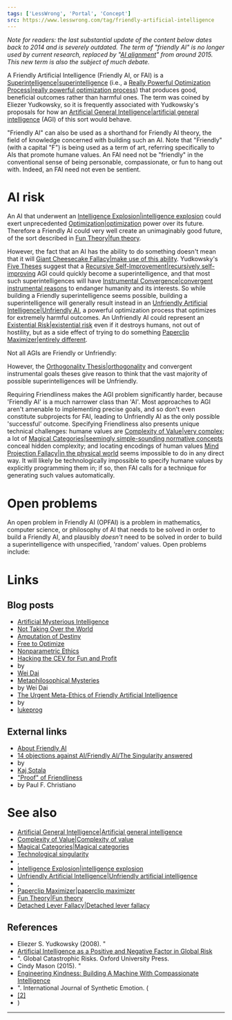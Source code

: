 ```yaml
---
tags: ['LessWrong', 'Portal', 'Concept']
src: https://www.lesswrong.com/tag/friendly-artificial-intelligence
---
```


*Note for readers: the last substantial update of the content below dates back to 2014 and is severely outdated. The term of "friendly AI" is no longer used by current research, replaced by "*[*AI alignment*](https://www.lesswrong.com/tag/ai)*" from around 2015. This new term is also the subject of much debate.*

A Friendly Artificial Intelligence (Friendly AI, or FAI) is a [Superintelligence|superintelligence](https://www.lesswrong.com/tag/superintelligence) (i.e., a [Really Powerful Optimization Process|really powerful optimization process](https://www.lesswrong.com/tag/really-powerful-optimization-process)) that produces good, beneficial outcomes rather than harmful ones. The term was coined by Eliezer Yudkowsky, so it is frequently associated with Yudkowsky's proposals for how an [Artificial General Intelligence|artificial general intelligence](https://www.lesswrong.com/tag/artificial-general-intelligence) (AGI) of this sort would behave.

"Friendly AI" can also be used as a shorthand for Friendly AI theory, the field of knowledge concerned with building such an AI. Note that "Friendly" (with a capital "F") is being used as a term of art, referring specifically to AIs that promote humane values. An FAI need not be "friendly" in the conventional sense of being personable, compassionate, or fun to hang out with. Indeed, an FAI need not even be sentient.

# AI risk
An AI that underwent an [Intelligence Explosion|intelligence explosion](https://www.lesswrong.com/tag/intelligence-explosion) could exert unprecedented [Optimization|optimization](https://www.lesswrong.com/tag/optimization) power over its future. Therefore a Friendly AI could very well create an unimaginably good future, of the sort described in [Fun Theory|fun theory](https://www.lesswrong.com/tag/fun-theory).

However, the fact that an AI has the ability to do something doesn't mean that it will [Giant Cheesecake Fallacy|make use of this ability](https://www.lesswrong.com/tag/giant-cheesecake-fallacy). Yudkowsky's [Five Theses](http://intelligence.org/2013/05/05/five-theses-two-lemmas-and-a-couple-of-strategic-implications) suggest that a [Recursive Self-Improvement|recursively self-improving](https://www.lesswrong.com/tag/recursive-self-improvement) AGI could quickly become a superintelligence, and that most such superintelligences will have [Instrumental Convergence|convergent instrumental reasons](https://www.lesswrong.com/tag/instrumental-convergence) to endanger humanity and its interests. So while building a Friendly superintelligence seems possible, building a superintelligence will generally result instead in an [Unfriendly Artificial Intelligence|Unfriendly AI](https://www.lesswrong.com/tag/unfriendly-artificial-intelligence), a powerful optimization process that optimizes for extremely harmful outcomes. An Unfriendly AI could represent an [Existential Risk|existential risk](https://www.lesswrong.com/tag/existential-risk) even if it destroys humans, not out of hostility, but as a side effect of trying to do something [Paperclip Maximizer|entirely different](https://www.lesswrong.com/tag/paperclip-maximizer).

Not all AGIs are Friendly or Unfriendly:

However, the [Orthogonality Thesis|orthogonality](https://www.lesswrong.com/tag/orthogonality-thesis) and convergent instrumental goals theses give reason to think that the vast majority of possible superintelligences will be Unfriendly.

Requiring Friendliness makes the AGI problem significantly harder, because 'Friendly AI' is a much narrower class than 'AI'. Most approaches to AGI aren't amenable to implementing precise goals, and so don't even constitute subprojects for FAI, leading to Unfriendly AI as the only possible 'successful' outcome. Specifying Friendliness also presents unique technical challenges: humane values are [Complexity of Value|very complex](https://www.lesswrong.com/tag/complexity-of-value); a lot of [Magical Categories|seemingly simple-sounding normative concepts](https://www.lesswrong.com/tag/magical-categories) conceal hidden complexity; and locating encodings of human values [Mind Projection Fallacy|in the physical world](https://www.lesswrong.com/tag/mind-projection-fallacy) seems impossible to do in any direct way. It will likely be technologically impossible to specify humane values by explicitly programming them in; if so, then FAI calls for a technique for generating such values automatically.

# Open problems
An open problem in Friendly AI (OPFAI) is a problem in mathematics, computer science, or philosophy of AI that needs to be solved in order to build a Friendly AI, and plausibly *doesn't* need to be solved in order to build a superintelligence with unspecified, 'random' values. Open problems include:

# Links
## Blog posts
- [Artificial Mysterious Intelligence](http://lesswrong.com/lw/wk/artificial_mysterious_intelligence/)
- [Not Taking Over the World](http://lesswrong.com/lw/wt/not_taking_over_the_world/)
- [Amputation of Destiny](http://lesswrong.com/lw/x8/amputation_of_destiny/)
- [Free to Optimize](http://lesswrong.com/lw/xb/free_to_optimize/)
- [Nonparametric Ethics](http://lesswrong.com/lw/114/nonparametric_ethics/)
- [Hacking the CEV for Fun and Profit](http://lesswrong.com/lw/2b7/hacking_the_cev_for_fun_and_profit/)
-  by 
- [Wei Dai](http://weidai.com/)
- [Metaphilosophical Mysteries](http://lesswrong.com/lw/2id/metaphilosophical_mysteries/)
-  by Wei Dai
- [The Urgent Meta-Ethics of Friendly Artificial Intelligence](http://lesswrong.com/lw/43v/the_urgent_metaethics_of_friendly_artificial/)
-  by 
- [lukeprog](http://lukeprog.com/)

## External links
- [About Friendly AI](http://friendly-ai.com/)
- [14 objections against AI/Friendly AI/The Singularity answered](http://www.xuenay.net/objections.html)
-  by 
- [Kaj Sotala](https://wiki.lesswrong.com/wiki/Kaj_Sotala)
- ["Proof" of Friendliness](http://ordinaryideas.wordpress.com/2011/12/31/proof-of-friendliness/)
-  by Paul F. Christiano

# See also
- [Artificial General Intelligence|Artificial general intelligence](https://www.lesswrong.com/tag/artificial-general-intelligence)
- [Complexity of Value|Complexity of value](https://www.lesswrong.com/tag/complexity-of-value)
- [Magical Categories|Magical categories](https://www.lesswrong.com/tag/magical-categories)
- [Technological singularity](https://wiki.lesswrong.com/wiki/Technological_singularity)
- , 
- [Intelligence Explosion|intelligence explosion](https://www.lesswrong.com/tag/intelligence-explosion)
- [Unfriendly Artificial Intelligence|Unfriendly artificial intelligence](https://www.lesswrong.com/tag/unfriendly-artificial-intelligence)
- , 
- [Paperclip Maximizer|paperclip maximizer](https://www.lesswrong.com/tag/paperclip-maximizer)
- [Fun Theory|Fun theory](https://www.lesswrong.com/tag/fun-theory)
- [Detached Lever Fallacy|Detached lever fallacy](https://www.lesswrong.com/tag/detached-lever-fallacy)

## References
- Eliezer S. Yudkowsky (2008). "
- [Artificial Intelligence as a Positive and Negative Factor in Global Risk](https://yudkowsky.net/singularity/ai-risk/)
- ". Global Catastrophic Risks. Oxford University Press.
- Cindy Mason (2015). "
- [Engineering Kindness: Building A Machine With Compassionate Intelligence](https://www.academia.edu/15865212/Engineering_Kindness_Building_A_Machine_With_Compassionate_Intelligence)
- ". International Journal of Synthetic Emotion. (
- [[2]](http://www.emotionalmachines.org/papers/engineeringkindnesswebcopy.pdf)
- )



---

